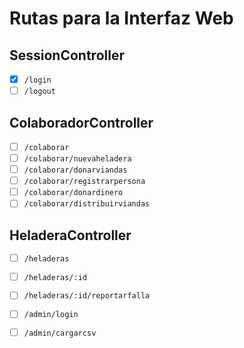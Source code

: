 # Rutas para la Interfaz Web

## SessionController
- [x] `/login`
- [ ] `/logout`
 
## ColaboradorController
- [ ] `/colaborar`
- [ ] `/colaborar/nuevaheladera`
- [ ] `/colaborar/donarviandas`
- [ ] `/colaborar/registrarpersona`
- [ ] `/colaborar/donardinero`
- [ ] `/colaborar/distribuirviandas`

## HeladeraController
- [ ] `/heladeras`
- [ ] `/heladeras/:id`
- [ ] `/heladeras/:id/reportarfalla`

- [ ] `/admin/login`
- [ ] `/admin/cargarcsv`
